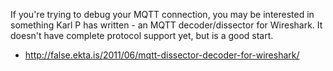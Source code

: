 <!--
.. title: Wireshark MQTT decoder
.. slug: wireshark-mqtt-decoder
.. date: 2011-07-05 13:23:42
.. tags: Solutions
.. category:
.. link:
.. description:
.. type: text
-->

If you're trying to debug your MQTT connection, you may be interested in
something Karl P has written - an MQTT decoder/dissector for Wireshark. It
doesn't have complete protocol support yet, but is a good start.

* <http://false.ekta.is/2011/06/mqtt-dissector-decoder-for-wireshark/>
